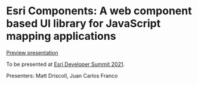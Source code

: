 # Esri Components: A web component based UI library for JavaScript mapping applications

[Preview presentation](https://jcfranco.github.io/dev-summit-2021-esri-components/slides/#/)

To be presented at [Esri Developer Summit 2021](http://www.esri.com/events/devsummit).

Presenters: Matt Driscoll, Juan Carlos Franco
